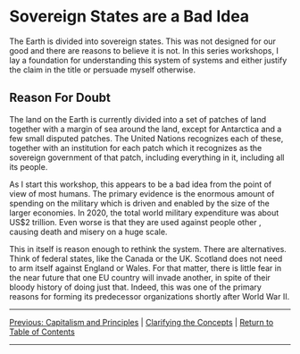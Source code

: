 # Sovereign States are a Bad Idea
The Earth is divided into sovereign states. This was not designed for our good and there are reasons to believe it is not.
In this series workshops, I lay a foundation for understanding this system of systems and either justify the claim in the title or persuade myself otherwise.

## Reason For Doubt

The land on the Earth is currently divided into a set of patches of land together with a margin of sea around the land, except for Antarctica and a few small disputed patches. The United Nations recognizes each of these, together with an institution for each patch which it recognizes as the sovereign government of that patch, including everything in it, including all its people.

As I start this workshop, this appears to be a bad idea from the point of view of most humans. The primary evidence is the enormous amount of spending on the military which is driven and enabled by the size of the larger economies. In 2020, the total world military expenditure was about US$2 trillion. Even worse is that they are used against people other , causing death and misery on a huge scale.

This in itself is reason enough to rethink the system. There are alternatives. Think of federal states, like the Canada or the UK. Scotland does not need to arm itself against England or Wales. For that matter, there is little fear in the near future that one EU country will invade another, in spite of their bloody history of doing just that. Indeed, this was one of the primary reasons for forming its predecessor organizations shortly after World War II.

***
[Previous: Capitalism and Principles](capitalismandprinciples) \| [Clarifying the Concepts](clarifyingtheconcepts) \| [Return to Table of Contents](./index)

***
